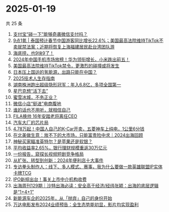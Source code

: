 # 2025-01-19

共 25 条

<!-- BEGIN 36KR -->
<!-- 最后更新时间 2025-01-19 02:09:24 +0800 -->
1. [支付宝“碰一下”能够奇袭微信支付吗？](https://36kr.com/p/3115349943553544)
1. [9点1氪 | 泰国预计春节中国游客同比增长22.6%；美国最高法院维持TikTok不卖就禁法案；近期将恢复上海福建居民赴台湾团队游](https://36kr.com/p/3127034115577864)
1. [海底捞，也9块9了！](https://36kr.com/p/3126811223513093)
1. [2024年中国手机市场放榜！华为领衔增长，小米跌出前五！](https://36kr.com/p/3127018172743433)
1. [美国最高法院维持TikTok禁令，更激烈的碰撞或将发生](https://36kr.com/p/3127432198946311)
1. [日本压上国运的氢能源，出路只能在中国？](https://36kr.com/p/3126771439606025)
1. [2025技术人生存指南](https://36kr.com/p/3105259345612551)
1. [湖南株洲跑出超级隐形冠军：年入6.8亿，多项全国第一](https://36kr.com/p/3126811507693570)
1. [星巴克想“活下去”](https://36kr.com/p/3126761862519046)
1. [蜜雪冰城，不务正业？](https://36kr.com/p/3127005671889155)
1. [微信小店“挺进”电商腹地](https://36kr.com/p/3126912261036288)
1. [谁的话也不用听，就相信自己](https://36kr.com/p/3126771702782208)
1. [FILA换帅 16年安踏老将离任CEO](https://36kr.com/p/3126906609899523)
1. [汽车大厂的芯片局](https://36kr.com/p/3127592631638280)
1. [4.78万起！中国人自己的K-Car开卖，五菱神车上纯电，1公里6分钱](https://36kr.com/p/3126808349382663)
1. [在北美做生意：放不下的大市场，只能富贵险中求｜2024出海回顾](https://36kr.com/p/3127610975426823)
1. [神秘买家瞄准英特尔？是苹果还是软银？](https://36kr.com/p/3127574598024708)
1. [平均收益率2.65%，银行理财规模重返30万亿元](https://36kr.com/p/3126886893476097)
1. [一份报告，窥探长视频短剧竞争格局](https://36kr.com/p/3126890462435592)
1. [从扩张、转型到创新：2024年便利店十大事件](https://36kr.com/p/3127637211420677)
1. [专访拳头制作人：线下、多人模式、赛事，我为什么要做一款英雄联盟IP实体卡牌TCG](https://36kr.com/p/3126864521041924)
1. [IPO新规出台！事关上市中介机构收费](https://36kr.com/p/3126817760198151)
1. [出海周刊129期｜沙特出海必读：安全高于经济/经纬张颖：出海的底层逻辑是“1+4+1”](https://36kr.com/p/3126589632387076)
1. [新能源车企的2025年，从「抛弃」自己的身份开始](https://36kr.com/p/3126927727695881)
1. [万达电影发布2024业绩预告：全生态势能初显，影片均实现盈利](https://36kr.com/p/3128360555763721)
<!-- END 36KR -->